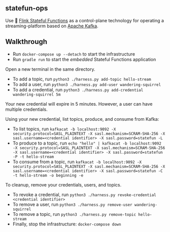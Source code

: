 statefun-ops
------------

Use 🌰 [Flink Stateful Functions](https://statefun.io) as a control-plane technology for operating a streaming-platform based on [Apache Kafka](kafka.apache.org).

## Walkthrough

- Run `docker-compose up --detach` to start the infrastructure
- Run `gradle run` to start the _embedded_ Stateful Functions application

Open a new terminal in the same directory.
- To add a topic, run `python3 ./harness.py add-topic hello-stream`
- To add a user, run `python3 ./harness.py add-user wandering-squirrel`
- To add a credential, run `python3 ./harness.py add-credential wandering-squirrel 5m`

Your new credential will expire in 5 minutes. However, a user can have multiple credentials.

Using your new credential, list topics, produce, and consume from Kafka:
- To list topics, run `kafkacat -b localhost:9092 -X security.protocol=SASL_PLAINTEXT -X sasl.mechanism=SCRAM-SHA-256 -X sasl.username=<credential identifier> -X sasl.password=statefun -L`
- To produce to a topic, run `echo "hello" | kafkacat -b localhost:9092 -X security.protocol=SASL_PLAINTEXT -X sasl.mechanism=SCRAM-SHA-256 -X sasl.username=<credential identifier> -X sasl.password=statefun -P -t hello-stream`
- To consume from a topic, run `kafkacat -b localhost:9092 -X security.protocol=SASL_PLAINTEXT -X sasl.mechanism=SCRAM-SHA-256 -X sasl.username=<credential identifier> -X sasl.password=statefun -C -t hello-stream -o beginning -e`

To cleanup, remove your credentials, users, and topics.
- To revoke a credential, run `python3 ./harness.py revoke-credential <credential identifier>`
- To remove a user, run `python3 ./harness.py remove-user wandering-squirrel`
- To remove a topic, run `python3 ./harness.py remove-topic hello-stream`
- Finally, stop the infrastructure: `docker-compose down`
